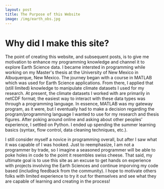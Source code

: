 ```yaml
---
layout: post
title: The Purpose of this Website
image: /img/earth_obs.jpg
---
```


# Why did I make this site?

The point of creating this website, and subsequent posts, is to give me motivation to enhance my programming knowledge and channel it to explore Earth Science data.  I became intersted in programming while working on my Master's thesis at the University of New Mexico in Albuquerque, New Mexico. The journey began with a course in MATLAB which was used for Earth Science applications.  From there, I applied that (still limited) knowledge to manipulate climate datasets I used for my research.  At present, the climate datasets I worked with are primarily in netCDF format; the easiest way to interact with these data types was through a programming language.  In essence, MATLAB was my gateway program, as it were, but I eventually had to make a decision regarding the program/programming language I wanted to use for my research and thesis figures.  After poking around online and asking about other peoples' experience, I settled on Python.  I ended up spending the summer learning basics (syntax, flow control, data cleaning techniques, etc.).  

I still consider myself a novice in programming overall, but after I saw what it was capable of I was hooked.  Just to reemphasize, I am not a programmer by trade, so I imagine a seasoned programmer will be able to poke holes in code to the point it resembles swiss cheese.  That said, my ultimate goal is to use this site as an excuse to get hands on experience with projects involving the Earth Sciences and continue imporving my code based (including feedback from the community).  I hope to motivate others folks with limited experience to try it out for themselves and see what they are capable of learning and creating in the process!
